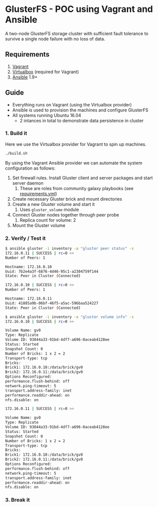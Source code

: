 # GlusterFS - POC using Vagrant and Ansible

A two-node GlusterFS storage cluster with sufficient fault tolerance to survive
a single node failure with no loss of data.

## Requirements

1. [Vagrant](https://www.vagrantup.com/downloads.html)
1. [Virtualbox](https://www.virtualbox.org/wiki/Downloads) (required for Vagrant)
1. [Ansible](http://docs.ansible.com/ansible/intro_installation.html) 1.9+

## Guide

* Everything runs on Vagrant (using the Virtualbox provider)
* Ansible is used to provision the machines and configure GlusterFS
* All systems running Ubuntu 16.04
  * 2 intances in total to demonstrate data persistence in cluster

### 1. Build it

Here we use the Virtualbox provider for Vagrant to spin up machines.

```bash
./build.sh
```

By using the Vagrant Ansible provider we can automate the system configuration as follows:

1. Set firewall rules. Install Gluster client and server packages and start server daemon
    1. These are roles from community galaxy playbooks (see [requirements.yml](requirements.yml))
1. Create necessary Gluster brick and mount directories
1. Create a new Gluster volume and start it
    1. Uses `gluster_volume` module
1. Connect Gluster nodes together through peer probe
    1. Replica count for volume: 2
1. Mount the Gluster volume

### 2. Verify / Test it

```bash
$ ansible gluster -i inventory -a "gluster peer status" -s
172.16.0.11 | SUCCESS | rc=0 >>
Number of Peers: 1

Hostname: 172.16.0.10
Uuid: 7b2e4a3f-6876-4d46-95c1-a2304759f144
State: Peer in Cluster (Connected)

172.16.0.10 | SUCCESS | rc=0 >>
Number of Peers: 1

Hostname: 172.16.0.11
Uuid: 41885a9b-06bf-46f5-a5ac-596baa524227
State: Peer in Cluster (Connected)
```

```bash
$ ansible gluster -i inventory -a "gluster volume info" -s
172.16.0.10 | SUCCESS | rc=0 >>

Volume Name: gv0
Type: Replicate
Volume ID: 93844a33-91bd-4df7-a696-0aceab4128ee
Status: Started
Snapshot Count: 0
Number of Bricks: 1 x 2 = 2
Transport-type: tcp
Bricks:
Brick1: 172.16.0.10:/data/brick/gv0
Brick2: 172.16.0.11:/data/brick/gv0
Options Reconfigured:
performance.flush-behind: off
network.ping-timeout: 5
transport.address-family: inet
performance.readdir-ahead: on
nfs.disable: on

172.16.0.11 | SUCCESS | rc=0 >>

Volume Name: gv0
Type: Replicate
Volume ID: 93844a33-91bd-4df7-a696-0aceab4128ee
Status: Started
Snapshot Count: 0
Number of Bricks: 1 x 2 = 2
Transport-type: tcp
Bricks:
Brick1: 172.16.0.10:/data/brick/gv0
Brick2: 172.16.0.11:/data/brick/gv0
Options Reconfigured:
performance.flush-behind: off
network.ping-timeout: 5
transport.address-family: inet
performance.readdir-ahead: on
nfs.disable: on
```

### 3. Break it